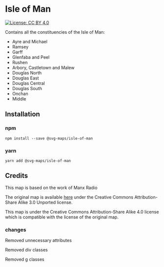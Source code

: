 # Isle of Man

[![License: CC BY 4.0](https://img.shields.io/badge/License-CC%20BY%204.0-blue.svg)](https://creativecommons.org/licenses/by/4.0/)

Contains all the constituencies of the Isle of Man:
* Ayre and Michael
* Ramsey
* Garff
* Glenfaba and Peel
* Rushen
* Arbory, Castletown and Malew
* Douglas North
* Douglas East
* Douglas Central
* Douglas South
* Onchan
* Middle

## Installation

### npm

`npm install --save @svg-maps/isle-of-man`

### yarn

`yarn add @svg-maps/isle-of-man`

## Credits

This map is based on the work of Manx Radio

The original map is available [here](https://www.manxradio.com/election-2021/election-welcome/) under the Creative Commons Attribution-Share Alike 3.0 Unported license.

This map is under the Creative Commons Attribution-Share Alike 4.0 license which is compatible with the license of the original map.

### changes

Removed unnecessary attributes

Removed div classes

Removed g classes